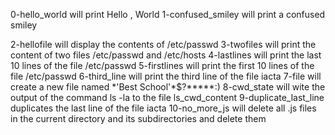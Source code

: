 0-hello_world will print Hello , World 
1-confused_smiley will print a confused smiley

2-hellofile will display the contents of /etc/passwd
3-twofiles will print the content of two files /etc/passwd and /etc/hosts
4-lastlines will print the last 10 lines of the file /etc/passwd
5-firstlines will print the first 10 lines of the file /etc/passwd
6-third_line will print the third line of the file iacta
7-file will create a new file named \*\'Best School\'\*$\?\*\*\*\*\*:)
8-cwd_state will wite the output of the command ls -la to the file ls_cwd_content
9-duplicate_last_line duplicates the last line of the file iacta
10-no_more_js will delete all .js files in the current directory and its subdirectories and delete them
